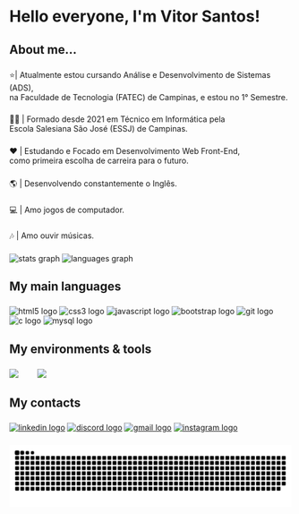 <h1 align="left">Hello everyone, I'm Vitor Santos!</h1>

###
<h2 align="left">About me...</h2>

###
<p align="left">⭐| Atualmente estou cursando Análise e Desenvolvimento de Sistemas (ADS), <br>na Faculdade de Tecnologia (FATEC) de Campinas, e estou no 1° Semestre.</p>

###
<p align="left">👨‍💻 | Formado desde 2021 em Técnico em Informática pela <br>Escola Salesiana São José (ESSJ) de Campinas.</p>

###
<p align="left">❤ | Estudando e Focado em Desenvolvimento Web Front-End, <br>como primeira escolha de carreira para o futuro.</p>

###
<p align="left">🌎 | Desenvolvendo constantemente o Inglês.</p>

###
<p align="left">💻 |  Amo jogos de computador.</p>

###
<p align="left">🎶 | Amo ouvir músicas.</p>

###
<div align="left">
  <img src="https://github-readme-stats.vercel.app/api?hide_title=false&hide_rank=false&show_icons=true&include_all_commits=false&count_private=true&disable_animations=false&theme=radical&locale=pt-br&hide_border=false&custom_title=ESTATÍSTICAS&username=VitorSantos920" height="200" alt="stats graph"  />
  <img src="https://github-readme-stats.vercel.app/api/top-langs?locale=pt-br&hide_title=false&layout=compact&card_width=320&langs_count=7&theme=radical&hide_border=false&custom_title=LINGUAGENS&username=VitorSantos920" height="200" alt="languages graph"  />
</div>

###
<h2 align="left">My main languages</h2>

###
<div align="left">
  <img src="https://cdn.jsdelivr.net/gh/devicons/devicon/icons/html5/html5-original.svg" height="60" width="90" alt="html5 logo"  />
  <img src="https://cdn.jsdelivr.net/gh/devicons/devicon/icons/css3/css3-original.svg" height="60" width="90" alt="css3 logo"  />
  <img src="https://cdn.jsdelivr.net/gh/devicons/devicon/icons/javascript/javascript-original.svg" height="60" width="90" alt="javascript logo"  />
  <img src="https://cdn.jsdelivr.net/gh/devicons/devicon/icons/bootstrap/bootstrap-original.svg" height="60" width="90" alt="bootstrap logo"  />
  <img src="https://cdn.jsdelivr.net/gh/devicons/devicon/icons/git/git-original.svg" height="60" width="90" alt="git logo"  />
  <img src="https://cdn.jsdelivr.net/gh/devicons/devicon/icons/c/c-original.svg" height="60" width="90" alt="c logo"  />
  <img src="https://cdn.jsdelivr.net/gh/devicons/devicon/icons/mysql/mysql-original.svg" height="60" width="90" alt="mysql logo"  />
</div>

###
<h2 align="left">My environments & tools</h2>

###

<div align="left">
  <img height="60" src="https://cdn-icons-png.flaticon.com/512/882/882702.png"  />
  <img height="60" src="https://img.icons8.com/color/344/visual-studio-code-2019.png"  style="margin-left: 30px"/>
</div>

###
<h2 align="left">My contacts</h2>

###
<div align="left">
  <a href="https://www.linkedin.com/in/vitor-santos-3526b7214/" target="_blank"><img src="https://img.shields.io/static/v1?message=LinkedIn&logo=linkedin&label=&color=0077B5&logoColor=white&labelColor=&style=for-the-badge" height="40" alt="linkedin logo"  /></a>
  <a href="https://discord.gg/;vitu#3555" target="_blank"><img src="https://img.shields.io/static/v1?message=Discord&logo=discord&label=&color=7289DA&logoColor=white&labelColor=&style=for-the-badge" height="40" alt="discord logo"  /></a>
  <a href="mailto: pireshugo737@gmail.com" target="_blank"><img src="https://img.shields.io/static/v1?message=Gmail&logo=gmail&label=&color=D14836&logoColor=white&labelColor=&style=for-the-badge" height="40" alt="gmail logo"  /></a>
  <a href="https://www.instagram.com/vitorsantos_hp" target="_blank"><img src="https://img.shields.io/static/v1?message=Instagram&logo=instagram&label=&color=E4405F&logoColor=white&labelColor=&style=for-the-badge" height="40" alt="instagram logo"  /></a>
</div>

###
 ![Snake animation](https://github.com/vitorsantos920/vitorsantos920/blob/output/github-contribution-grid-snake.svg)
  

